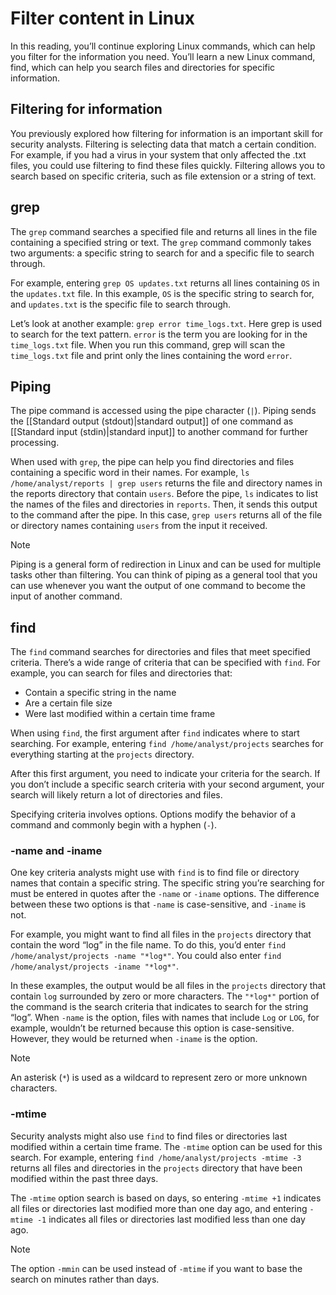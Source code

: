 
# Filter content in Linux

In this reading, you’ll continue exploring Linux commands, which can help you filter for the information you need. You’ll learn a new Linux command, find, which can help you search files and directories for specific information.

## Filtering for information

You previously explored how filtering for information is an important skill for security analysts. Filtering is selecting data that match a certain condition. For example, if you had a virus in your system that only affected the .txt files, you could use filtering to find these files quickly. Filtering allows you to search based on specific criteria, such as file extension or a string of text.

## grep

The `grep` command searches a specified file and returns all lines in the file containing a specified string or text. The `grep` command commonly takes two arguments: a specific string to search for and a specific file to search through.

For example, entering `grep OS updates.txt` returns all lines containing `OS` in the `updates.txt` file. In this example, `OS` is the specific string to search for, and `updates.txt` is the specific file to search through.

Let’s look at another example: `grep error time_logs.txt`. Here grep is used to search for the text pattern. `error` is the term you are looking for in the `time_logs.txt` file. When you run this command, grep will scan the `time_logs.txt` file and print only the lines containing the word `error`.

## Piping

The pipe command is accessed using the pipe character (`|`). Piping sends the [[Standard output (stdout)|standard output]] of one command as [[Standard input (stdin)|standard input]] to another command for further processing.

When used with `grep`, the pipe can help you find directories and files containing a specific word in their names. For example, `ls /home/analyst/reports | grep users` returns the file and directory names in the reports directory that contain `users`. Before the pipe, `ls` indicates to list the names of the files and directories in `reports`. Then, it sends this output to the command after the pipe. In this case, `grep users` returns all of the file or directory names containing `users` from the input it received.

> [!note]
> Piping is a general form of redirection in Linux and can be used for multiple tasks other than filtering. You can think of piping as a general tool that you can use whenever you want the output of one command to become the input of another command.

## find

The `find` command searches for directories and files that meet specified criteria. There’s a wide range of criteria that can be specified with `find`. For example, you can search for files and directories that: 

- Contain a specific string in the name
- Are a certain file size
- Were last modified within a certain time frame

When using `find`, the first argument after `find` indicates where to start searching. For example, entering `find /home/analyst/projects` searches for everything starting at the `projects` directory.

After this first argument, you need to indicate your criteria for the search. If you don’t include a specific search criteria with your second argument, your search will likely return a lot of directories and files.

Specifying criteria involves options. Options modify the behavior of a command and commonly begin with a hyphen (`-`).

### -name and -iname

One key criteria analysts might use with `find` is to find file or directory names that contain a specific string. The specific string you’re searching for must be entered in quotes after the `-name` or `-iname` options. The difference between these two options is that `-name` is case-sensitive, and `-iname` is not. 

For example, you might want to find all files in the `projects` directory that contain the word “log” in the file name. To do this, you’d enter `find /home/analyst/projects -name "*log*"`. You could also enter `find /home/analyst/projects -iname "*log*"`.

In these examples, the output would be all files in the `projects` directory that contain `log` surrounded by zero or more characters. The `"*log*"` portion of the command is the search criteria that indicates to search for the string “log”. When `-name` is the option, files with names that include `Log` or `LOG`, for example, wouldn’t be returned because this option is case-sensitive. However, they would be returned when `-iname` is the option.

> [!note]
> An asterisk (`*`) is used as a wildcard to represent zero or more unknown characters.

### -mtime

Security analysts might also use `find` to find files or directories last modified within a certain time frame. The `-mtime` option can be used for this search. For example, entering `find /home/analyst/projects -mtime -3` returns all files and directories in the `projects` directory that have been modified within the past three days. 

The `-mtime` option search is based on days, so entering `-mtime +1` indicates all files or directories last modified more than one day ago, and entering `-mtime -1` indicates all files or directories last modified less than one day ago. 

> [!note]
> The option `-mmin` can be used instead of `-mtime` if you want to base the search on minutes rather than days.